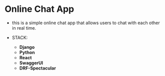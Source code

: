 # Online Chat App

- this is a simple online chat app that allows users to chat with each other in real time.

- STACK:
  - **Django**
  - **Python**
  - **React**
  - **SwaggerUI**
  - **DRF-Spectacular**
